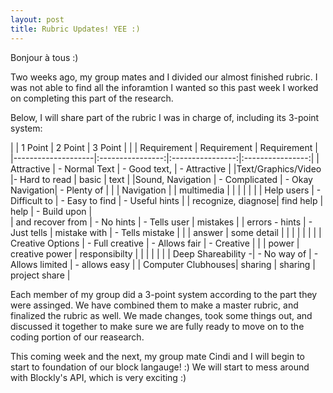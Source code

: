 ```yaml
---
layout: post
title: Rubric Updates! YEE :)
---
```


Bonjour à tous :)

Two weeks ago, my group mates and I divided our almost finished rubric. I was not able to find all the inforamtion I wanted so this past week I worked on completing this part of the research. 

Below, I will share part of the rubric I was in charge of, including its 3-point system:

|                    | 1 Point          | 2 Point          | 3 Point          |
|                    | Requirement      | Requirement      | Requirement      |
|--------------------|:----------------:|:----------------:|:----------------:|
| Attractive         | - Normal Text    | - Good text,     | - Attractive     |
|Text/Graphics/Video |- Hard to read    |   basic          |   text           |
|Sound, Navigation   |  - Complicated   | - Okay Navigation| - Plenty of      |
|                    |    Navigation    |                  |   multimedia     |
|                    |                  |                  |                  |
| Help users         | - Difficult to   | - Easy to find   | - Useful hints   |
| recognize, diagnose|   find help      |   help           | - Build upon     |              
| and recover from   | - No hints       | - Tells user     |   mistakes       |
| errors - hints     | - Just tells     |   mistake with   | - Tells mistake  |
|                    |   answer         |  some detail     |                  |
|                    |                  |                  |                  |
| Creative Options   | - Full creative  | - Allows fair    | - Creative       |
|                    |   power          |   creative power |   responsibilty  |
|                    |                  |                  |                  |
| Deep Shareability -| - No way of      | - Allows limited | - allows easy    |
| Computer Clubhouses|   sharing        |   sharing        |   project share  |

Each member of my group did a 3-point system according to the part they were assinged. We have combined them
to make a master rubric, and finalized the rubric as well. We made changes, took some things out, and discussed
it together to make sure we are fully ready to move on to the coding portion of our reasearch.

This coming week and the next, my group mate Cindi and I will begin to start to foundation of our block langauge! :) We will
start to mess around with Blockly's API, which is very exciting :) 



